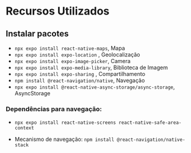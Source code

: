 # Recursos Utilizados

## Instalar pacotes

- `npx expo install react-native-maps`, Mapa
- `npx expo install expo-location` , Geolocalização
- `npx expo install expo-image-picker`, Camera
- `npx expo install expo-media-library`, Biblioteca de Imagem
- `npx expo install expo-sharing` , Compartilhamento
- `npm install @react-navigation/native`, Navegação
- `npx expo install @react-native-async-storage/async-storage`, AsyncStorage

### Dependências para navegação:

- `npx expo install react-native-screens react-native-safe-area-context`

- Mecanismo de navegação: `npm install @react-navigation/native-stack`
